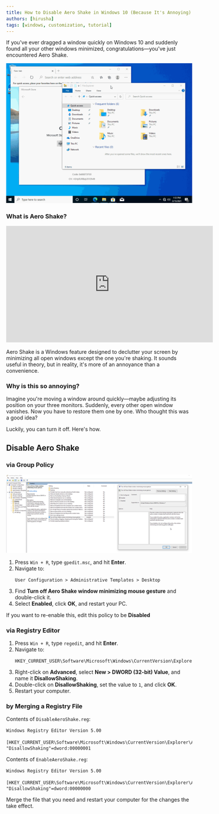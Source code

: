 ```yaml
---
title: How to Disable Aero Shake in Windows 10 (Because It's Annoying)
authors: [hirusha]
tags: [windows, customization, tutorial]
---
```


If you've ever dragged a window quickly on Windows 10 and suddenly found all your other windows minimized, congratulations—you've just encountered Aero Shake.

![a](./shake.gif)

<!--truncate-->

### What is Aero Shake?

<iframe width="560" height="315" src="https://www.youtube.com/embed/okcBQ4ytDaU?si=WSI_c3bystyowBj4" title="YouTube video player" frameborder="0" allow="accelerometer; autoplay; clipboard-write; encrypted-media; gyroscope; picture-in-picture; web-share" referrerpolicy="strict-origin-when-cross-origin" allowfullscreen></iframe>

Aero Shake is a Windows feature designed to declutter your screen by minimizing all open windows except the one you're shaking. It sounds useful in theory, but in reality, it's more of an annoyance than a convenience.

### Why is this so annoying?

Imagine you're moving a window around quickly—maybe adjusting its position on your three monitors. Suddenly, every other open window vanishes. Now you have to restore them one by one. Who thought this was a good idea?

Luckily, you can turn it off. Here's how.


## Disable Aero Shake

### via Group Policy

![alt text](image.png)

1. Press `Win + R`, type `gpedit.msc`, and hit **Enter**.
2. Navigate to:
   ```
   User Configuration > Administrative Templates > Desktop
   ```
3. Find **Turn off Aero Shake window minimizing mouse gesture** and double-click it.
4. Select **Enabled**, click **OK**, and restart your PC.

If you want to re-enable this, edit this policy to be **Disabled**

### via Registry Editor

1. Press `Win + R`, type `regedit`, and hit **Enter**.
2. Navigate to:
    ```
    HKEY_CURRENT_USER\Software\Microsoft\Windows\CurrentVersion\Explorer\Advanced
    ```
3. Right-click on **Advanced**, select **New > DWORD (32-bit) Value**, and name it **DisallowShaking**.
4. Double-click on **DisallowShaking**, set the value to `1`, and click **OK**.
5. Restart your computer.

### by Merging a Registry File

Contents of `DisableAeroShake.reg`:

```reg
Windows Registry Editor Version 5.00

[HKEY_CURRENT_USER\Software\Microsoft\Windows\CurrentVersion\Explorer\Advanced]
"DisallowShaking"=dword:00000001
```

Contents of `EnableAeroShake.reg`:

```reg
Windows Registry Editor Version 5.00

[HKEY_CURRENT_USER\Software\Microsoft\Windows\CurrentVersion\Explorer\Advanced]
"DisallowShaking"=dword:00000000
```

Merge the file that you need and restart your computer for the changes the take effect.
